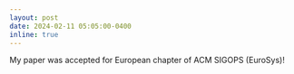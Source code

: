 ```yaml
---
layout: post
date: 2024-02-11 05:05:00-0400
inline: true
---
```


My paper was accepted for European chapter of ACM SIGOPS (EuroSys)!
